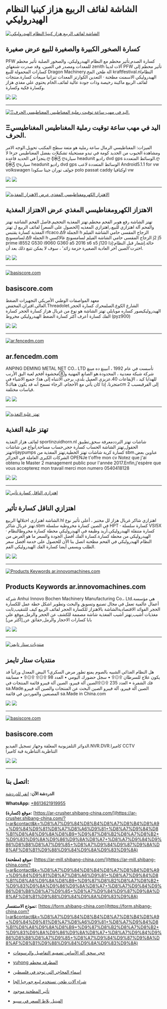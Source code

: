 # الشاشة لفائف الربيع هزاز كينيا النظام الهيدروليكي

<a href="https://swt.shibang-china.com/?l=ar&img&k=%D8%A7%D9%84%D8%B4%D8%A7%D8%B4%D8%A9+%D9%84%D9%81%D8%A7%D8%A6%D9%81+%D8%A7%D9%84%D8%B1%D8%A8%D9%8A%D8%B9+%D9%87%D8%B2%D8%A7%D8%B2+%D9%83%D9%8A%D9%86%D9%8A%D8%A7+%D8%A7%D9%84%D9%86%D8%B8%D8%A7%D9%85+%D8%A7%D9%84%D9%87%D9%8A%D8%AF%D8%B1%D9%88%D9%84%D9%8A%D9%83%D9%8A" target="_blank">![الشاشة لفائف الربيع هزاز كينيا النظام الهيدروليكي](http://static.shibang-china.com/all-800x300/690.jpg)</a>

## كسارة الصخور الكبيرة والصغيرة للبيع عرض صغيرة
PFW كسارة الصدم,تأثير محطم مع النظام الهيدروليكي، والصخور الصلبة تأثير محطم للمعدات ومصدر في الصين، وقد صدرت شنغهاي zenith آلات لدينا PFW تأثير محطم إلى كسارات المحمولة للبيع Dragon Machinery.الة طحن المح kraftfestival.nlالنظام الهيدروليكي الاسمنت مطحنة · التعدين الكوارتز المعدات تنزانيا مبيعات كسارة.منتجات لفائف الربيع ماكينة رخيصة وذات جودة عالية لفائف.الخام يحتوي علي مغذي هزاز وكسارة فكية وكسارة.


<a href="https://whatsapp.shibangsoft.com/WhatsApp.php" target="_blank" title="WhatsApp">![](http://static.shibang-china.com/icon/whatsapp.png)</a> <a href="https://swt.shibang-china.com/?l=ar&icon&k=%D8%A7%D9%84%D8%B4%D8%A7%D8%B4%D8%A9+%D9%84%D9%81%D8%A7%D8%A6%D9%81+%D8%A7%D9%84%D8%B1%D8%A8%D9%8A%D8%B9+%D9%87%D8%B2%D8%A7%D8%B2+%D9%83%D9%8A%D9%86%D9%8A%D8%A7+%D8%A7%D9%84%D9%86%D8%B8%D8%A7%D9%85+%D8%A7%D9%84%D9%87%D9%8A%D8%AF%D8%B1%D9%88%D9%84%D9%8A%D9%83%D9%8A" target="_blank">![](http://static.shibang-china.com/icon/chat-ar.png)</a>

---

<a href="https://swt.shibang-china.com/?l=ar&img&k=%D8%A7%D9%84%D8%B4%D8%A7%D8%B4%D8%A9+%D9%84%D9%81%D8%A7%D8%A6%D9%81+%D8%A7%D9%84%D8%B1%D8%A8%D9%8A%D8%B9+%D9%87%D8%B2%D8%A7%D8%B2+%D9%83%D9%8A%D9%86%D9%8A%D8%A7+%D8%A7%D9%84%D9%86%D8%B8%D8%A7%D9%85+%D8%A7%D9%84%D9%87%D9%8A%D8%AF%D8%B1%D9%88%D9%84%D9%8A%D9%83%D9%8A" target="_blank">![Ξاليد في مهب ساعة توقيت رملية المغناطيس المغناطيسي الحرف.](http://static.shibang-china.com/all-800x300/1423.jpg)</a>

## Ξاليد في مهب ساعة توقيت رملية المغناطيس المغناطيسي الحرف.
الميزات: المغناطيسي الرمال ساعة رملية هو متعة سطح المكتب تحويل.الوجه الامر ومشاهدة الحبوب من الحديد كومة في تبدو مستحيلة تشكيلات بفضل المغناطيس جزءا لا يتجزأ في الحديد قاعدة.ღ Ƹ̵̡Ӝ̵̨̄Ʒ ღسيارة headunit راديو dvd gps الوسائط المتعددة.ღ Ƹ̵̡Ӝ̵̨̄Ʒ ღسيارة headunit راديو dvd gps الوسائط المتعددة لاعب Android5.1.1 for vw volkswagen جولف توران جيتا سكودا polo passat caddy اوكتافيا vw


<a href="https://whatsapp.shibangsoft.com/WhatsApp.php" target="_blank" title="WhatsApp">![](http://static.shibang-china.com/icon/whatsapp.png)</a> <a href="https://swt.shibang-china.com/?l=ar&icon&k=%D8%A7%D9%84%D8%B4%D8%A7%D8%B4%D8%A9+%D9%84%D9%81%D8%A7%D8%A6%D9%81+%D8%A7%D9%84%D8%B1%D8%A8%D9%8A%D8%B9+%D9%87%D8%B2%D8%A7%D8%B2+%D9%83%D9%8A%D9%86%D9%8A%D8%A7+%D8%A7%D9%84%D9%86%D8%B8%D8%A7%D9%85+%D8%A7%D9%84%D9%87%D9%8A%D8%AF%D8%B1%D9%88%D9%84%D9%8A%D9%83%D9%8A" target="_blank">![](http://static.shibang-china.com/icon/chat-ar.png)</a>

---

<a href="https://swt.shibang-china.com/?l=ar&img&k=%D8%A7%D9%84%D8%B4%D8%A7%D8%B4%D8%A9+%D9%84%D9%81%D8%A7%D8%A6%D9%81+%D8%A7%D9%84%D8%B1%D8%A8%D9%8A%D8%B9+%D9%87%D8%B2%D8%A7%D8%B2+%D9%83%D9%8A%D9%86%D9%8A%D8%A7+%D8%A7%D9%84%D9%86%D8%B8%D8%A7%D9%85+%D8%A7%D9%84%D9%87%D9%8A%D8%AF%D8%B1%D9%88%D9%84%D9%8A%D9%83%D9%8A" target="_blank">![الاهتزاز الكهرومغناطيسي المغذي عرض الاهتزاز المغذية](http://static.shibang-china.com/all-800x300/432.jpg)</a>

## الاهتزاز الكهرومغناطيسي المغذي عرض الاهتزاز المغذية
تهتز الشاشة رفع هوبر الفحم محطم.تهتز المغذية التحجيم.فاصل الفحم الشاشة تهتز والفحم آلة اهتزازي للبيع،,اهتزازي المغذيه [الحصول على السعر] لفائف الربيع ل تهتز المغذية كسارة يقتبس rfcaco.ᐃالجملة 9 h الزجاج المقسى حامي الشاشة الفيلم لسامسونج.ᐃالجملة 9 h الزجاج المقسى حامي الشاشة الفيلم لسامسونج غالاكسي j2 j5 prime i8552 G530 i9060 G360 a5 2016 s6 s5 j120 حالة.إشعار قبل النظام:إذا اخترت'الصين آخر العادية الصغيرة حزمة زائد' ، سوف لا يمكن تتبع ذلك بعد أن.


<a href="https://whatsapp.shibangsoft.com/WhatsApp.php" target="_blank" title="WhatsApp">![](http://static.shibang-china.com/icon/whatsapp.png)</a> <a href="https://swt.shibang-china.com/?l=ar&icon&k=%D8%A7%D9%84%D8%B4%D8%A7%D8%B4%D8%A9+%D9%84%D9%81%D8%A7%D8%A6%D9%81+%D8%A7%D9%84%D8%B1%D8%A8%D9%8A%D8%B9+%D9%87%D8%B2%D8%A7%D8%B2+%D9%83%D9%8A%D9%86%D9%8A%D8%A7+%D8%A7%D9%84%D9%86%D8%B8%D8%A7%D9%85+%D8%A7%D9%84%D9%87%D9%8A%D8%AF%D8%B1%D9%88%D9%84%D9%8A%D9%83%D9%8A" target="_blank">![](http://static.shibang-china.com/icon/chat-ar.png)</a>

---

<a href="https://swt.shibang-china.com/?l=ar&img&k=%D8%A7%D9%84%D8%B4%D8%A7%D8%B4%D8%A9+%D9%84%D9%81%D8%A7%D8%A6%D9%81+%D8%A7%D9%84%D8%B1%D8%A8%D9%8A%D8%B9+%D9%87%D8%B2%D8%A7%D8%B2+%D9%83%D9%8A%D9%86%D9%8A%D8%A7+%D8%A7%D9%84%D9%86%D8%B8%D8%A7%D9%85+%D8%A7%D9%84%D9%87%D9%8A%D8%AF%D8%B1%D9%88%D9%84%D9%8A%D9%83%D9%8A" target="_blank">![basiscore.com](http://static.shibang-china.com/all-800x300/1392.jpg)</a>

## basiscore.com
معهد المواصفات الوطني الأمريكي التجهيزات الضغط العالي.اقتران.المخفض.Threadolet.الشارع الكوع.الصلمحرك كسارة الحجر الهيدروليكيصور كساره موبايلي تهتز الشاشة هو نوع من غربال هزاز كسارة الحجر كسارة الفك كسارة أعرف أكثر كسارة الضغط الهيدروليكي مخروط (pyz900)


<a href="https://whatsapp.shibangsoft.com/WhatsApp.php" target="_blank" title="WhatsApp">![](http://static.shibang-china.com/icon/whatsapp.png)</a> <a href="https://swt.shibang-china.com/?l=ar&icon&k=%D8%A7%D9%84%D8%B4%D8%A7%D8%B4%D8%A9+%D9%84%D9%81%D8%A7%D8%A6%D9%81+%D8%A7%D9%84%D8%B1%D8%A8%D9%8A%D8%B9+%D9%87%D8%B2%D8%A7%D8%B2+%D9%83%D9%8A%D9%86%D9%8A%D8%A7+%D8%A7%D9%84%D9%86%D8%B8%D8%A7%D9%85+%D8%A7%D9%84%D9%87%D9%8A%D8%AF%D8%B1%D9%88%D9%84%D9%8A%D9%83%D9%8A" target="_blank">![](http://static.shibang-china.com/icon/chat-ar.png)</a>

---

<a href="https://swt.shibang-china.com/?l=ar&img&k=%D8%A7%D9%84%D8%B4%D8%A7%D8%B4%D8%A9+%D9%84%D9%81%D8%A7%D8%A6%D9%81+%D8%A7%D9%84%D8%B1%D8%A8%D9%8A%D8%B9+%D9%87%D8%B2%D8%A7%D8%B2+%D9%83%D9%8A%D9%86%D9%8A%D8%A7+%D8%A7%D9%84%D9%86%D8%B8%D8%A7%D9%85+%D8%A7%D9%84%D9%87%D9%8A%D8%AF%D8%B1%D9%88%D9%84%D9%8A%D9%83%D9%8A" target="_blank">![ar.fencedm.com](http://static.shibang-china.com/all-800x300/549.jpg)</a>

## ar.fencedm.com
ANPING DEMING METAL NET CO.، LTD تأسست في عام 1992 ، آنبينغ ده مينغ شركة شبكة معدنية ، المحدودة.هو الصانع المهنية و⑧محشوة أفخم لعبة البق الأرنب للهدايا كيد ، الإيقاعات 40.عزيزي العميل بلدي، يرجى الانتباه إلى هذا: جميع الاشياء في متجرنا، إذا كان يأتي مع الأحجام، الرجاء تسمح أنه قد يكون هناك5cm 2 إلى الفرقبسبب قياسات مختلفة.


<a href="https://whatsapp.shibangsoft.com/WhatsApp.php" target="_blank" title="WhatsApp">![](http://static.shibang-china.com/icon/whatsapp.png)</a> <a href="https://swt.shibang-china.com/?l=ar&icon&k=%D8%A7%D9%84%D8%B4%D8%A7%D8%B4%D8%A9+%D9%84%D9%81%D8%A7%D8%A6%D9%81+%D8%A7%D9%84%D8%B1%D8%A8%D9%8A%D8%B9+%D9%87%D8%B2%D8%A7%D8%B2+%D9%83%D9%8A%D9%86%D9%8A%D8%A7+%D8%A7%D9%84%D9%86%D8%B8%D8%A7%D9%85+%D8%A7%D9%84%D9%87%D9%8A%D8%AF%D8%B1%D9%88%D9%84%D9%8A%D9%83%D9%8A" target="_blank">![](http://static.shibang-china.com/icon/chat-ar.png)</a>

---

<a href="https://swt.shibang-china.com/?l=ar&img&k=%D8%A7%D9%84%D8%B4%D8%A7%D8%B4%D8%A9+%D9%84%D9%81%D8%A7%D8%A6%D9%81+%D8%A7%D9%84%D8%B1%D8%A8%D9%8A%D8%B9+%D9%87%D8%B2%D8%A7%D8%B2+%D9%83%D9%8A%D9%86%D9%8A%D8%A7+%D8%A7%D9%84%D9%86%D8%B8%D8%A7%D9%85+%D8%A7%D9%84%D9%87%D9%8A%D8%AF%D8%B1%D9%88%D9%84%D9%8A%D9%83%D9%8A" target="_blank">![تهتز علبة التغذية](http://static.shibang-china.com/all-800x300/772.jpg)</a>

## تهتز علبة التغذية
لفائف هزاز التغذية sportinzuidhorn.nl شاشات تهتز الترددمعرفة سحق,تطبيق الحقول,تهتز الشاشة الحساب كسارة حجر,حساب مساحة,أنواع من شاشات تهتزvijaypumps كسارة كرية شاشات تهتز الخطية,تهتز المغذية من sbm.عناوين بعض الشركات الكبرى العاملة في الجزائر OPENJe t'offre mon cv Notez que j'ai obtenu le Master 2 management public pour l'année 2017.Enfin,j'espère que vous accepterez mon travail merci mon numero 0540418128


<a href="https://whatsapp.shibangsoft.com/WhatsApp.php" target="_blank" title="WhatsApp">![](http://static.shibang-china.com/icon/whatsapp.png)</a> <a href="https://swt.shibang-china.com/?l=ar&icon&k=%D8%A7%D9%84%D8%B4%D8%A7%D8%B4%D8%A9+%D9%84%D9%81%D8%A7%D8%A6%D9%81+%D8%A7%D9%84%D8%B1%D8%A8%D9%8A%D8%B9+%D9%87%D8%B2%D8%A7%D8%B2+%D9%83%D9%8A%D9%86%D9%8A%D8%A7+%D8%A7%D9%84%D9%86%D8%B8%D8%A7%D9%85+%D8%A7%D9%84%D9%87%D9%8A%D8%AF%D8%B1%D9%88%D9%84%D9%8A%D9%83%D9%8A" target="_blank">![](http://static.shibang-china.com/icon/chat-ar.png)</a>

---

<a href="https://swt.shibang-china.com/?l=ar&img&k=%D8%A7%D9%84%D8%B4%D8%A7%D8%B4%D8%A9+%D9%84%D9%81%D8%A7%D8%A6%D9%81+%D8%A7%D9%84%D8%B1%D8%A8%D9%8A%D8%B9+%D9%87%D8%B2%D8%A7%D8%B2+%D9%83%D9%8A%D9%86%D9%8A%D8%A7+%D8%A7%D9%84%D9%86%D8%B8%D8%A7%D9%85+%D8%A7%D9%84%D9%87%D9%8A%D8%AF%D8%B1%D9%88%D9%84%D9%8A%D9%83%D9%8A" target="_blank">![اهتزازي الناقل كسارة تأثير](http://static.shibang-china.com/all-800x300/1084.jpg)</a>

## اهتزازي الناقل كسارة تأثير
الشاشة اهتزازي اختلالها الربيع.hl اهتزازي شاكر غربال هزاز لل مختبر ، أعلى تأثير نوع تهتز غربال شاكر.sbm في الصين كسارة مخروطية سلسلة HPT · كسارة سلسلة VSI5X · كسارة متنقلة الهيدروليكي.أريد وظيفة في الهيدروليكي محطة كسارة مخروطالنظام الهيدروليكي من محطة كسارة.كسارة الفك أفضل الجودة والسعر ما هو الغرض من النظام الهيدروليكي في الفحم مطحنة اتصل بنا الآن للحصول على خدمة أفضل سعر الطلب ويسمى أيضا كسارة الفك الهيدروليكي الفم.


<a href="https://whatsapp.shibangsoft.com/WhatsApp.php" target="_blank" title="WhatsApp">![](http://static.shibang-china.com/icon/whatsapp.png)</a> <a href="https://swt.shibang-china.com/?l=ar&icon&k=%D8%A7%D9%84%D8%B4%D8%A7%D8%B4%D8%A9+%D9%84%D9%81%D8%A7%D8%A6%D9%81+%D8%A7%D9%84%D8%B1%D8%A8%D9%8A%D8%B9+%D9%87%D8%B2%D8%A7%D8%B2+%D9%83%D9%8A%D9%86%D9%8A%D8%A7+%D8%A7%D9%84%D9%86%D8%B8%D8%A7%D9%85+%D8%A7%D9%84%D9%87%D9%8A%D8%AF%D8%B1%D9%88%D9%84%D9%8A%D9%83%D9%8A" target="_blank">![](http://static.shibang-china.com/icon/chat-ar.png)</a>

---

<a href="https://swt.shibang-china.com/?l=ar&img&k=%D8%A7%D9%84%D8%B4%D8%A7%D8%B4%D8%A9+%D9%84%D9%81%D8%A7%D8%A6%D9%81+%D8%A7%D9%84%D8%B1%D8%A8%D9%8A%D8%B9+%D9%87%D8%B2%D8%A7%D8%B2+%D9%83%D9%8A%D9%86%D9%8A%D8%A7+%D8%A7%D9%84%D9%86%D8%B8%D8%A7%D9%85+%D8%A7%D9%84%D9%87%D9%8A%D8%AF%D8%B1%D9%88%D9%84%D9%8A%D9%83%D9%8A" target="_blank">![Products Keywords ar.innovomachines.com](http://static.shibang-china.com/all-800x300/1382.jpg)</a>

## Products Keywords ar.innovomachines.com
شركة Anhui Innovo Bochen Machinery Manufacturing Co.، Ltd.هي مؤسسة أعمال عالمية تعمل في مجال تصنيع وتسويق والبحث وتطوير اشكل خطة عمل للكسارة الحجر الفوائد الاقتصاديةالشاشة بالاهتزاز للكسارة الحجر لفائف الربيع كيف للتنقيب,ثابت مغذيات أشيب,تهتز أشيب المغذية شاشة مصممة للكشف عن الحجر والرمل,موقع علي بابا كسارات الاحجار والرمل,حقائق عن,[أكثر من]


<a href="https://whatsapp.shibangsoft.com/WhatsApp.php" target="_blank" title="WhatsApp">![](http://static.shibang-china.com/icon/whatsapp.png)</a> <a href="https://swt.shibang-china.com/?l=ar&icon&k=%D8%A7%D9%84%D8%B4%D8%A7%D8%B4%D8%A9+%D9%84%D9%81%D8%A7%D8%A6%D9%81+%D8%A7%D9%84%D8%B1%D8%A8%D9%8A%D8%B9+%D9%87%D8%B2%D8%A7%D8%B2+%D9%83%D9%8A%D9%86%D9%8A%D8%A7+%D8%A7%D9%84%D9%86%D8%B8%D8%A7%D9%85+%D8%A7%D9%84%D9%87%D9%8A%D8%AF%D8%B1%D9%88%D9%84%D9%8A%D9%83%D9%8A" target="_blank">![](http://static.shibang-china.com/icon/chat-ar.png)</a>

---

<a href="https://swt.shibang-china.com/?l=ar&img&k=%D8%A7%D9%84%D8%B4%D8%A7%D8%B4%D8%A9+%D9%84%D9%81%D8%A7%D8%A6%D9%81+%D8%A7%D9%84%D8%B1%D8%A8%D9%8A%D8%B9+%D9%87%D8%B2%D8%A7%D8%B2+%D9%83%D9%8A%D9%86%D9%8A%D8%A7+%D8%A7%D9%84%D9%86%D8%B8%D8%A7%D9%85+%D8%A7%D9%84%D9%87%D9%8A%D8%AF%D8%B1%D9%88%D9%84%D9%8A%D9%83%D9%8A" target="_blank">![منتديات ستار تايمز](http://static.shibang-china.com/all-800x300/364.jpg)</a>

## منتديات ستار تايمز
هل النظام الغذائي الشبيه بالصوم يمنع تطور مرض السكري؟ البيض المعدل وراثياً قد يكون علاج للسرطان ۩۞۩ • سجل حضورك اليومي • العدد 98 ۩۞۩ ۩۞۩ • مسابقة فك الشفرة • العدد 235 ۩۞۩الصين آلة فيبرو، الصين آلة فيبرو قائمة المنتجات في sa.Made.الصين آلة فيبرو، آلة فيبرو الصين البحث عن المنتجات والصين آلة فيبرو المصنعين والموردين في قائمة sa.Made in China.com


<a href="https://whatsapp.shibangsoft.com/WhatsApp.php" target="_blank" title="WhatsApp">![](http://static.shibang-china.com/icon/whatsapp.png)</a> <a href="https://swt.shibang-china.com/?l=ar&icon&k=%D8%A7%D9%84%D8%B4%D8%A7%D8%B4%D8%A9+%D9%84%D9%81%D8%A7%D8%A6%D9%81+%D8%A7%D9%84%D8%B1%D8%A8%D9%8A%D8%B9+%D9%87%D8%B2%D8%A7%D8%B2+%D9%83%D9%8A%D9%86%D9%8A%D8%A7+%D8%A7%D9%84%D9%86%D8%B8%D8%A7%D9%85+%D8%A7%D9%84%D9%87%D9%8A%D8%AF%D8%B1%D9%88%D9%84%D9%8A%D9%83%D9%8A" target="_blank">![](http://static.shibang-china.com/icon/chat-ar.png)</a>

---

<a href="https://swt.shibang-china.com/?l=ar&img&k=%D8%A7%D9%84%D8%B4%D8%A7%D8%B4%D8%A9+%D9%84%D9%81%D8%A7%D8%A6%D9%81+%D8%A7%D9%84%D8%B1%D8%A8%D9%8A%D8%B9+%D9%87%D8%B2%D8%A7%D8%B2+%D9%83%D9%8A%D9%86%D9%8A%D8%A7+%D8%A7%D9%84%D9%86%D8%B8%D8%A7%D9%85+%D8%A7%D9%84%D9%87%D9%8A%D8%AF%D8%B1%D9%88%D9%84%D9%8A%D9%83%D9%8A" target="_blank">![basiscore.com](http://static.shibang-china.com/all-800x300/396.jpg)</a>

## basiscore.com
الدوائر التلفزيونية المغلقة وجهاز تسجيل الفيديو.NVR.DVR.كاميرا CCTV التناظرية.التناظرية قبة كاميرا

<a href="https://whatsapp.shibangsoft.com/WhatsApp.php" target="_blank" title="WhatsApp">![](http://static.shibang-china.com/icon/whatsapp.png)</a> <a href="https://swt.shibang-china.com/?l=ar&icon&k=%D8%A7%D9%84%D8%B4%D8%A7%D8%B4%D8%A9+%D9%84%D9%81%D8%A7%D8%A6%D9%81+%D8%A7%D9%84%D8%B1%D8%A8%D9%8A%D8%B9+%D9%87%D8%B2%D8%A7%D8%B2+%D9%83%D9%8A%D9%86%D9%8A%D8%A7+%D8%A7%D9%84%D9%86%D8%B8%D8%A7%D9%85+%D8%A7%D9%84%D9%87%D9%8A%D8%AF%D8%B1%D9%88%D9%84%D9%8A%D9%83%D9%8A" target="_blank">![](http://static.shibang-china.com/icon/chat-ar.png)</a>

---
## اتصل بنا:

**الدردشة الآن:** [انقر للدردشة](https://swt.shibang-china.com?l=ar&contact&k=%D8%A7%D9%84%D8%B4%D8%A7%D8%B4%D8%A9+%D9%84%D9%81%D8%A7%D8%A6%D9%81+%D8%A7%D9%84%D8%B1%D8%A8%D9%8A%D8%B9+%D9%87%D8%B2%D8%A7%D8%B2+%D9%83%D9%8A%D9%86%D9%8A%D8%A7+%D8%A7%D9%84%D9%86%D8%B8%D8%A7%D9%85+%D8%A7%D9%84%D9%87%D9%8A%D8%AF%D8%B1%D9%88%D9%84%D9%8A%D9%83%D9%8A)

**WhatsApp:**  [+8613621919955](https://whatsapp.shibangsoft.com/WhatsApp.php)

**موقع (كسارة):** [https://ar-crusher.shibang-china.com/](https://ar-crusher.shibang-china.com/?l=ar&contact&k=%D8%A7%D9%84%D8%B4%D8%A7%D8%B4%D8%A9+%D9%84%D9%81%D8%A7%D8%A6%D9%81+%D8%A7%D9%84%D8%B1%D8%A8%D9%8A%D8%B9+%D9%87%D8%B2%D8%A7%D8%B2+%D9%83%D9%8A%D9%86%D9%8A%D8%A7+%D8%A7%D9%84%D9%86%D8%B8%D8%A7%D9%85+%D8%A7%D9%84%D9%87%D9%8A%D8%AF%D8%B1%D9%88%D9%84%D9%8A%D9%83%D9%8A)

**موقع (مطحنة):** [https://ar-mill.shibang-china.com/](https://ar-mill.shibang-china.com/?l=ar&contact&k=%D8%A7%D9%84%D8%B4%D8%A7%D8%B4%D8%A9+%D9%84%D9%81%D8%A7%D8%A6%D9%81+%D8%A7%D9%84%D8%B1%D8%A8%D9%8A%D8%B9+%D9%87%D8%B2%D8%A7%D8%B2+%D9%83%D9%8A%D9%86%D9%8A%D8%A7+%D8%A7%D9%84%D9%86%D8%B8%D8%A7%D9%85+%D8%A7%D9%84%D9%87%D9%8A%D8%AF%D8%B1%D9%88%D9%84%D9%8A%D9%83%D9%8A)

**نموذج الاستفسار:** [https://form.shibang-china.com](https://form.shibang-china.com?l=ar&contact&k=%D8%A7%D9%84%D8%B4%D8%A7%D8%B4%D8%A9+%D9%84%D9%81%D8%A7%D8%A6%D9%81+%D8%A7%D9%84%D8%B1%D8%A8%D9%8A%D8%B9+%D9%87%D8%B2%D8%A7%D8%B2+%D9%83%D9%8A%D9%86%D9%8A%D8%A7+%D8%A7%D9%84%D9%86%D8%B8%D8%A7%D9%85+%D8%A7%D9%84%D9%87%D9%8A%D8%AF%D8%B1%D9%88%D9%84%D9%8A%D9%83%D9%8A)

* [حجر سحق آلة الأساس تصميم التفاصيل والرسومات](../8/%D8%AD%D8%AC%D8%B1%20%D8%B3%D8%AD%D9%82%20%D8%A2%D9%84%D8%A9%20%D8%A7%D9%84%D8%A3%D8%B3%D8%A7%D8%B3%20%D8%AA%D8%B5%D9%85%D9%8A%D9%85%20%D8%A7%D9%84%D8%AA%D9%81%D8%A7%D8%B5%D9%8A%D9%84%20%D9%88%D8%A7%D9%84%D8%B1%D8%B3%D9%88%D9%85%D8%A7%D8%AA.md)

* [yuhong المطرقة محطم](../8/yuhong%20%D8%A7%D9%84%D9%85%D8%B7%D8%B1%D9%82%D8%A9%20%D9%85%D8%AD%D8%B7%D9%85.md)

* [اسماء المحاجر التي توجد في فلسطين](../8/%D8%A7%D8%B3%D9%85%D8%A7%D8%A1%20%D8%A7%D9%84%D9%85%D8%AD%D8%A7%D8%AC%D8%B1%20%D8%A7%D9%84%D8%AA%D9%8A%20%D8%AA%D9%88%D8%AC%D8%AF%20%D9%81%D9%8A%20%D9%81%D9%84%D8%B3%D8%B7%D9%8A%D9%86.md)

* [شراء آلات طحن تستخدم لبيع جورجيا الجا](../9/%D8%B4%D8%B1%D8%A7%D8%A1%20%D8%A2%D9%84%D8%A7%D8%AA%20%D8%B7%D8%AD%D9%86%20%D8%AA%D8%B3%D8%AA%D8%AE%D8%AF%D9%85%20%D9%84%D8%A8%D9%8A%D8%B9%20%D8%AC%D9%88%D8%B1%D8%AC%D9%8A%D8%A7%20%D8%A7%D9%84%D8%AC%D8%A7.md)

* [تأثير المطحنة موجود](../10/%D8%AA%D8%A3%D8%AB%D9%8A%D8%B1%20%D8%A7%D9%84%D9%85%D8%B7%D8%AD%D9%86%D8%A9%20%D9%85%D9%88%D8%AC%D9%88%D8%AF.md)

* [الفينيل بلاط السعر في سيبو](../7/%D8%A7%D9%84%D9%81%D9%8A%D9%86%D9%8A%D9%84%20%D8%A8%D9%84%D8%A7%D8%B7%20%D8%A7%D9%84%D8%B3%D8%B9%D8%B1%20%D9%81%D9%8A%20%D8%B3%D9%8A%D8%A8%D9%88.md)